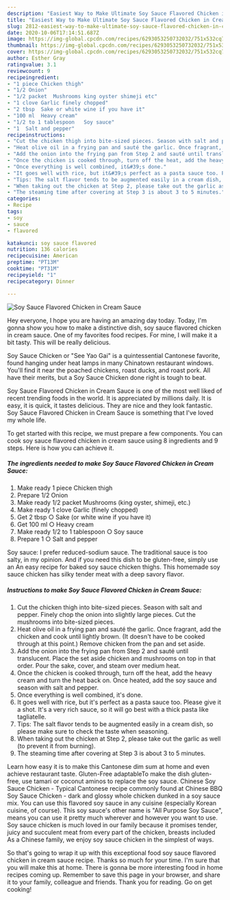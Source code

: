 ```yaml
---
description: "Easiest Way to Make Ultimate Soy Sauce Flavored Chicken in Cream Sauce"
title: "Easiest Way to Make Ultimate Soy Sauce Flavored Chicken in Cream Sauce"
slug: 2812-easiest-way-to-make-ultimate-soy-sauce-flavored-chicken-in-cream-sauce
date: 2020-10-06T17:14:51.687Z
image: https://img-global.cpcdn.com/recipes/6293053250732032/751x532cq70/soy-sauce-flavored-chicken-in-cream-sauce-recipe-main-photo.jpg
thumbnail: https://img-global.cpcdn.com/recipes/6293053250732032/751x532cq70/soy-sauce-flavored-chicken-in-cream-sauce-recipe-main-photo.jpg
cover: https://img-global.cpcdn.com/recipes/6293053250732032/751x532cq70/soy-sauce-flavored-chicken-in-cream-sauce-recipe-main-photo.jpg
author: Esther Gray
ratingvalue: 3.1
reviewcount: 9
recipeingredient:
- "1 piece Chicken thigh"
- "1/2 Onion"
- "1/2 packet  Mushrooms king oyster shimeji etc"
- "1 clove Garlic finely chopped"
- "2 tbsp  Sake or white wine if you have it"
- "100 ml  Heavy cream"
- "1/2 to 1 tablespoon   Soy sauce"
- "1  Salt and pepper"
recipeinstructions:
- "Cut the chicken thigh into bite-sized pieces. Season with salt and pepper. Finely chop the onion into slightly large pieces. Cut the mushrooms into bite-sized pieces."
- "Heat olive oil in a frying pan and sauté the garlic. Once fragrant, add the chicken and cook until lightly brown. (It doesn&#39;t have to be cooked through at this point.) Remove chicken from the pan and set aside."
- "Add the onion into the frying pan from Step 2 and sauté until translucent. Place the set aside chicken and mushrooms on top in that order. Pour the sake, cover, and steam over medium heat."
- "Once the chicken is cooked through, turn off the heat, add the heavy cream and turn the heat back on. Once heated, add the soy sauce and season with salt and pepper."
- "Once everything is well combined, it&#39;s done."
- "It goes well with rice, but it&#39;s perfect as a pasta sauce too. Please give it a shot. It&#39;s a very rich sauce, so it will go best with a thick pasta like tagliatelle."
- "Tips: The salt flavor tends to be augmented easily in a cream dish, so please make sure to check the taste when seasoning."
- "When taking out the chicken at Step 2, please take out the garlic as well (to prevent it from burning)."
- "The steaming time after covering at Step 3 is about 3 to 5 minutes."
categories:
- Recipe
tags:
- soy
- sauce
- flavored

katakunci: soy sauce flavored 
nutrition: 136 calories
recipecuisine: American
preptime: "PT13M"
cooktime: "PT31M"
recipeyield: "1"
recipecategory: Dinner

---
```



![Soy Sauce Flavored Chicken in Cream Sauce](https://img-global.cpcdn.com/recipes/6293053250732032/751x532cq70/soy-sauce-flavored-chicken-in-cream-sauce-recipe-main-photo.jpg)

Hey everyone, I hope you are having an amazing day today. Today, I'm gonna show you how to make a distinctive dish, soy sauce flavored chicken in cream sauce. One of my favorites food recipes. For mine, I will make it a bit tasty. This will be really delicious.

Soy Sauce Chicken or &#34;See Yao Gai&#34; is a quintessential Cantonese favorite, found hanging under heat lamps in many Chinatown restaurant windows. You&#39;ll find it near the poached chickens, roast ducks, and roast pork. All have their merits, but a Soy Sauce Chicken done right is tough to beat.

Soy Sauce Flavored Chicken in Cream Sauce is one of the most well liked of recent trending foods in the world. It is appreciated by millions daily. It is easy, it is quick, it tastes delicious. They are nice and they look fantastic. Soy Sauce Flavored Chicken in Cream Sauce is something that I've loved my whole life.


To get started with this recipe, we must prepare a few components. You can cook soy sauce flavored chicken in cream sauce using 8 ingredients and 9 steps. Here is how you can achieve it.

<!--inarticleads1-->

##### The ingredients needed to make Soy Sauce Flavored Chicken in Cream Sauce:

1. Make ready 1 piece Chicken thigh
1. Prepare 1/2 Onion
1. Make ready 1/2 packet  Mushrooms (king oyster, shimeji, etc.)
1. Make ready 1 clove Garlic (finely chopped)
1. Get 2 tbsp ○ Sake (or white wine if you have it)
1. Get 100 ml ○ Heavy cream
1. Make ready 1/2 to 1 tablespoon  ○ Soy sauce
1. Prepare 1 ○ Salt and pepper


Soy sauce: I prefer reduced-sodium sauce. The traditional sauce is too salty, in my opinion. And if you need this dish to be gluten-free, simply use an An easy recipe for baked soy sauce chicken thighs. This homemade soy sauce chicken has silky tender meat with a deep savory flavor. 

<!--inarticleads2-->

##### Instructions to make Soy Sauce Flavored Chicken in Cream Sauce:

1. Cut the chicken thigh into bite-sized pieces. Season with salt and pepper. Finely chop the onion into slightly large pieces. Cut the mushrooms into bite-sized pieces.
1. Heat olive oil in a frying pan and sauté the garlic. Once fragrant, add the chicken and cook until lightly brown. (It doesn&#39;t have to be cooked through at this point.) Remove chicken from the pan and set aside.
1. Add the onion into the frying pan from Step 2 and sauté until translucent. Place the set aside chicken and mushrooms on top in that order. Pour the sake, cover, and steam over medium heat.
1. Once the chicken is cooked through, turn off the heat, add the heavy cream and turn the heat back on. Once heated, add the soy sauce and season with salt and pepper.
1. Once everything is well combined, it&#39;s done.
1. It goes well with rice, but it&#39;s perfect as a pasta sauce too. Please give it a shot. It&#39;s a very rich sauce, so it will go best with a thick pasta like tagliatelle.
1. Tips: The salt flavor tends to be augmented easily in a cream dish, so please make sure to check the taste when seasoning.
1. When taking out the chicken at Step 2, please take out the garlic as well (to prevent it from burning).
1. The steaming time after covering at Step 3 is about 3 to 5 minutes.


Learn how easy it is to make this Cantonese dim sum at home and even achieve restaurant taste. Gluten-Free adaptableTo make the dish gluten-free, use tamari or coconut aminos to replace the soy sauce. Chinese Soy Sauce Chicken - Typical Cantonese recipe commonly found at Chinese BBQ Soy Sauce Chicken - dark and glossy whole chicken dunked in a soy sauce mix. You can use this flavored soy sauce in any cuisine (especially Korean cuisine, of course). This soy sauce&#39;s other name is &#34;All Purpose Soy Sauce&#34;, means you can use it pretty much wherever and however you want to use. Soy sauce chicken is much loved in our family because it promises tender, juicy and succulent meat from every part of the chicken, breasts included As a Chinese family, we enjoy soy sauce chicken in the simplest of ways. 

So that's going to wrap it up with this exceptional food soy sauce flavored chicken in cream sauce recipe. Thanks so much for your time. I'm sure that you will make this at home. There is gonna be more interesting food in home recipes coming up. Remember to save this page in your browser, and share it to your family, colleague and friends. Thank you for reading. Go on get cooking!
